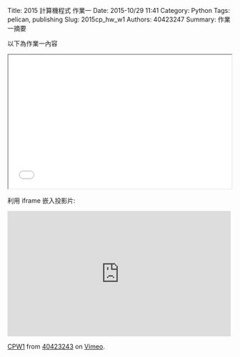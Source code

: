 Title: 2015 計算機程式 作業一
Date: 2015-10/29 11:41
Category: Python
Tags: pelican, publishing
Slug: 2015cp_hw_w1
Authors: 40423247
Summary: 作業一摘要

以下為作業一內容
<iframe src="40423247_cp_w1_p.html" width="500" height="300"></iframe>

利用 iframe 嵌入投影片:

<iframe src="https://player.vimeo.com/video/145034876" width="500" height="281" frameborder="0" webkitallowfullscreen mozallowfullscreen allowfullscreen></iframe> <p><a href="https://vimeo.com/145034876">CPW1</a> from <a href="https://vimeo.com/user45620934">40423243</a> on <a href="https://vimeo.com">Vimeo</a>.</p>